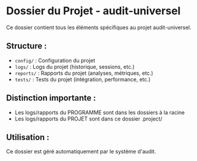 # Dossier du Projet - audit-universel

Ce dossier contient tous les éléments spécifiques au projet audit-universel.

## Structure :
- `config/` : Configuration du projet
- `logs/` : Logs du projet (historique, sessions, etc.)
- `reports/` : Rapports du projet (analyses, métriques, etc.)
- `tests/` : Tests du projet (intégration, performance, etc.)

## Distinction importante :
- Les logs/rapports du PROGRAMME sont dans les dossiers à la racine
- Les logs/rapports du PROJET sont dans ce dossier .project/

## Utilisation :
Ce dossier est géré automatiquement par le système d'audit.
